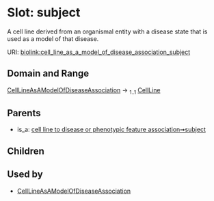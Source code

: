 
# Slot: subject


A cell line derived from an organismal entity with a disease state that is used as a model of that disease.

URI: [biolink:cell_line_as_a_model_of_disease_association_subject](https://w3id.org/biolink/vocab/cell_line_as_a_model_of_disease_association_subject)


## Domain and Range

[CellLineAsAModelOfDiseaseAssociation](CellLineAsAModelOfDiseaseAssociation.md) &#8594;  <sub>1..1</sub> [CellLine](CellLine.md)

## Parents

 *  is_a: [cell line to disease or phenotypic feature association➞subject](cell_line_to_disease_or_phenotypic_feature_association_subject.md)

## Children


## Used by

 * [CellLineAsAModelOfDiseaseAssociation](CellLineAsAModelOfDiseaseAssociation.md)
